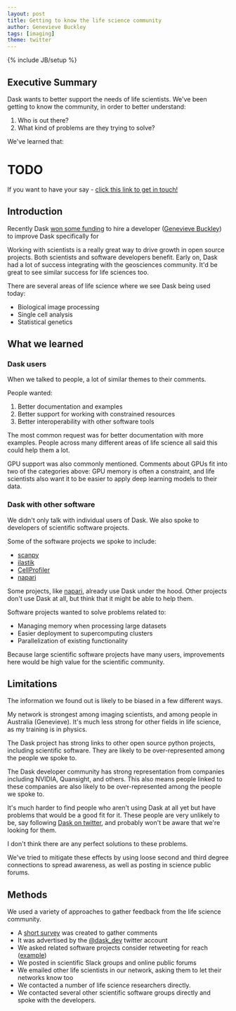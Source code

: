 ```yaml
---
layout: post
title: Getting to know the life science community
author: Genevieve Buckley
tags: [imaging]
theme: twitter
---
```

{% include JB/setup %}

Executive Summary
-----------------

Dask wants to better support the needs of life scientists. We've been getting to know the community, in order to better understand:
1. Who is out there?
2. What kind of problems are they trying to solve?

We've learned that:
# TODO

If you want to have your say -
[click this link to get in touch!](https://t.co/0NeknSdrO9?amp=1)


Introduction
------------

Recently Dask [won some funding](https://chanzuckerberg.com/eoss/proposals/) to hire a developer ([Genevieve Buckley]()) to improve Dask specifically for

Working with scientists is a really great way to drive growth in open source projects. Both scientists and software developers benefit. Early on, Dask had a lot of success integrating with the geosciences community. It'd be great to see similar success for life sciences too.


There are several areas of life science where we see Dask being used today:
* Biological image processing
* Single cell analysis
* Statistical genetics

What we learned
----------------

### Dask users
When we talked to people, a lot of similar themes to their comments.

People wanted:
1. Better documentation and examples
2. Better support for working with constrained resources
3. Better interoperability with other software tools

The most common request was for better documentation with more examples. People across many different areas of life science all said this could help them a lot.

GPU support was also commonly mentioned. Comments about GPUs fit into two of the categories above: GPU memory is often a constraint, and life scientists also want it to be easier to apply deep learning models to their data.

### Dask with other software
We didn't only talk with individual users of Dask. We also spoke to developers of scientific software projects.

Some of the software projects we spoke to include:
* [scanpy](https://scanpy.readthedocs.io/en/stable/)
* [ilastik](https://www.ilastik.org/)
* [CellProfiler](https://cellprofiler.org/)
* [napari](https://napari.org/)

Some projects, like [napari](https://napari.org/), already use Dask under the hood. Other projects don't use Dask at all, but think that it might be able to help them.

Software projects wanted to solve problems related to:
* Managing memory when processing large datasets
* Easier deployment to supercomputing clusters
* Parallelization of existing functionality

Because large scientific software projects have many users, improvements here would be high value for the scientific community.

Limitations
-----------
The information we found out is likely to be biased in a few different ways.

My network is strongest among imaging scientists, and among people in Australia (Genevieve). It's much less strong for other fields in life science, as my training is in physics.

The Dask project has strong links to other open source python projects, including scientific software. They are likely to be over-represented among the people we spoke to.

The Dask developer community has strong representation from companies including NVIDIA, Quansight, and others. This also means people linked to these companies are also likely to be over-represented among the people we spoke to.

It's much harder to find people who aren't using Dask at all yet but have problems that would be a good fit for it. These people are very unlikely to be, say following [Dask on twitter](https://twitter.com/dask_dev/), and probably won't be aware that we're looking for them.

I don't think there are any perfect solutions to these problems.

We've tried to mitigate these effects by using loose second and third degree connections to spread awareness, as well as posting in science public forums.

Methods
-------

We used a variety of approaches to gather feedback from the life science community.

* A [short survey](https://t.co/0NeknSdrO9?amp=1) was created to gather comments
* It was advertised by the [@dask_dev](https://twitter.com/dask_dev/) twitter account
* We asked related software projects consider retweeting for reach ([example](https://twitter.com/napari_imaging/status/1360090299901505543))
* We posted in scientific Slack groups and online public forums
* We emailed other life scientists in our network, asking them to let their networks know too
* We contacted a number of life science researchers directly.
* We contacted several other scientific software groups directly and spoke with the developers.
